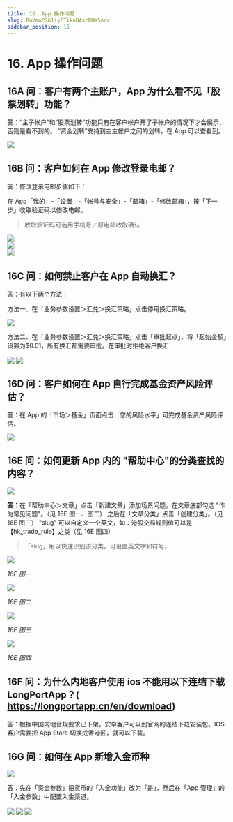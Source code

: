```yaml
---
title: 16. App 操作问题
slug: BuYmwP261iyFTiknDAscRHaSndc
sidebar_position: 15
---
```



# 16. App 操作问题

## 16A 问：客户有两个主账户，App 为什么看不见「股票划转」功能？

答：“主子帐户”和“股票划转”功能只有在客户帐户开了子帐户的情况下才会展示，否则是看不到的。
“资金划转”支持到主主帐户之间的划转，在 App 可以查看到。

<img src="/assets/USH9bfzG8odbAzxAB6BcUKbNn0e.png" src-width="716" src-height="1382" align="center"/>

## 16B 问：客户如何在 App 修改登录电邮？

答：修改登录电邮步骤如下：

在 App「我的」-「设置」-「帐号与安全」-「邮箱」-「修改邮箱」，按「下一步」收取验证码以修改电邮。

> 收取验证码可选用手机号／原电邮收取确认

<div class="flex gap-3 columns-3" column-size="3">
<div class="w-[31%]" width-ratio="31">
<img src="/assets/C9JTbtBehoujnXxUGypcqtGjnMc.png" src-width="534" src-height="1146" align="center"/>
</div>
<div class="w-[33%]" width-ratio="33">
<img src="/assets/D6AEbxPuNop51ZxlCSNcL77Zn3c.png" src-width="760" src-height="1528" align="center"/>
</div>
<div class="w-[34%]" width-ratio="34">
<img src="/assets/XWffbNbIIozkaZxgHqyc8ucYndb.png" src-width="768" src-height="1528" align="center"/>
</div>
</div>

## 16C 问：如何禁止客户在 App 自动换汇？

答：有以下两个方法：

方法一、在「业务参数设置＞汇兑＞换汇策略」点击停用换汇策略。

<img src="/assets/DZY1beJHjohagWx86W2cftJ6nHb.png" src-width="2866" src-height="1616" align="center"/>

方法二、在「业务参数设置＞汇兑＞换汇策略」点击「审批起点」，将「起始金额」设置为$0.01，所有换汇都需要审批。在审批时拒绝客户换汇

<img src="/assets/H3B4bSkRLoedMzxHOZ3c7XP7nxf.png" src-width="2850" src-height="1388" align="center"/>

<img src="/assets/SL9fbn4xso5mBXxvkwwcXE1vnEh.png" src-width="2824" src-height="1364" align="center"/>

## 16D 问：客户如何在 App 自行完成基金资产风险评估？

答：在 App 的「市场＞基金」页面点击「您的风险水平」可完成基金资产风险评估。

<img src="/assets/NLvWb7hWvozzXVxalQxcW3a5nfb.png" src-width="714" src-height="1426" align="center"/>

## 16E 问：如何更新 App 内的 "帮助中心"的分类查找的内容？

<img src="/assets/QeR6bUF0wo7kJXxkPOLcV9Kfnof.png" src-width="618" src-height="1366" align="center"/>

<b>答：</b>在「帮助中心＞文章」点击「新建文章」添加场景问题，在文章底部勾选 "作为常见问题"。（见 16E 图一、图二）
之后在「文章分类」点击「创建分类」。（见 16E 图三） 
"slug" 可以自定义一个英文，如：港股交易规则值可以是【hk_trade_rule】之类（见 16E 图四）

> 「slug」用以快速识别该分类，可设置英文字和符号。

<img src="/assets/NNFEbdBXlohvMWx1exLcLOZAng1.png" src-width="2710" src-height="740" align="center"/>

<em>16E 图一</em>

<img src="/assets/Ntwyb4LjXoc3KqxKQKActxdGneu.png" src-width="2416" src-height="1408" align="center"/>

<em>16E 图二</em>

<img src="/assets/BPUEbSr5joC3AuxtaPZcye3Pn5b.png" src-width="2708" src-height="662" align="center"/>

<em>16E 图三</em>

<img src="/assets/WJ9AbItU6ocaKNxu4W5cRN3jnXg.png" src-width="2700" src-height="786" align="center"/>

<em>16E 图四</em>

## 16F 问：为什么内地客户使用 ios 不能用以下连结下载 LongPortApp？( https://longportapp.cn/en/download) 

答：根据中国内地合规要求已下架。安卓客户可以到官网的连结下载安装包。IOS 客户需要把 App Store 切换成香港区，就可以下载。

## 16G 问：如何在 App 新增入金币种

<img src="/assets/AHtxbZem6oKcB0xwCJbceTnKnue.png" src-width="758" src-height="1522" align="center"/>

答：先在「资金参数」把货币的「入金功能」改为「是」，然后在「App 管理」的「入金参数」中配置入金渠道。

<img src="/assets/EwG2bXWxdo0r5Dx00vjcjR45nKf.png" src-width="2822" src-height="1226" align="center"/>

<img src="/assets/UBG9bnURXolpEvxkOh4cC8FCnpd.png" src-width="2848" src-height="1234" align="center"/>

<img src="/assets/DBdebJWzZo6cp8xHGWScwcMUnNe.png" src-width="2848" src-height="1116" align="center"/>

